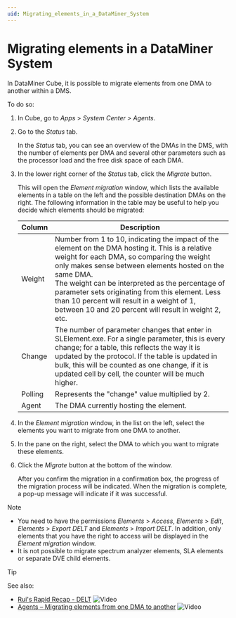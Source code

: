```yaml
---
uid: Migrating_elements_in_a_DataMiner_System
---
```


# Migrating elements in a DataMiner System

In DataMiner Cube, it is possible to migrate elements from one DMA to another within a DMS.

To do so:

1. In Cube, go to *Apps* > *System Center \> Agents*.

1. Go to the *Status* tab.

    In the *Status* tab, you can see an overview of the DMAs in the DMS, with the number of elements per DMA and several other parameters such as the processor load and the free disk space of each DMA.

1. In the lower right corner of the *Status* tab, click the *Migrate* button.

    This will open the *Element migration* window, which lists the available elements in a table on the left and the possible destination DMAs on the right.     The following information in the table may be useful to help you decide which elements should be migrated:

    | Column | Description |
    |--------|-------------|
    | Weight | Number from 1 to 10, indicating the impact of the element on the DMA hosting it. This is a relative weight for each DMA, so comparing the weight only makes sense between elements hosted on the same DMA.<br>The weight can be interpreted as the percentage of parameter sets originating from this element. Less than 10 percent will result in a weight of 1, between 10 and 20 percent will result in weight 2, etc. |
    | Change | The number of parameter changes that enter in SLElement.exe. For a single parameter, this is every change; for a table, this reflects the way it is updated by the protocol. If the table is updated in bulk, this will be counted as one change, if it is updated cell by cell, the counter will be much higher. |
    | Polling | Represents the "change" value multiplied by 2. |
    | Agent | The DMA currently hosting the element. |

1. In the *Element migration* window, in the list on the left, select the elements you want to migrate from one DMA to another.

1. In the pane on the right, select the DMA to which you want to migrate these elements.

1. Click the *Migrate* button at the bottom of the window.

    After you confirm the migration in a confirmation box, the progress of the migration process will be indicated. When the migration is complete, a pop-up message will indicate if it was successful.

> [!NOTE]
>
> - You need to have the permissions *Elements* > *Access*, *Elements* > *Edit*, *Elements* > *Export DELT* and *Elements* > *Import DELT*. In addition, only elements that you have the right to access will be displayed in the *Element migration* window.
> - It is not possible to migrate spectrum analyzer elements, SLA elements or separate DVE child elements.

> [!TIP]
> See also:
>
> - [Rui's Rapid Recap - DELT](https://community.dataminer.services/video/ruis-rapid-recap-delt/) ![Video](~/user-guide/images/video_Duo.png)
> - [Agents – Migrating elements from one DMA to another](https://community.dataminer.services/video/agents-migrating-elements-from-one-dma-to-another/) ![Video](~/user-guide/images/video_Duo.png)
